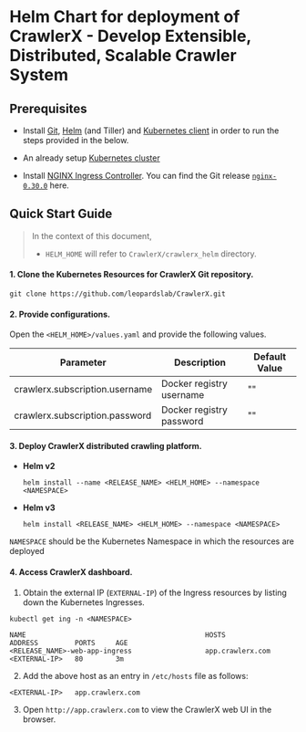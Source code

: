 # Helm Chart for deployment of CrawlerX - Develop Extensible, Distributed, Scalable Crawler System

## Prerequisites

* Install [Git](https://git-scm.com/book/en/v2/Getting-Started-Installing-Git), [Helm](https://helm.sh/docs/intro/install/)
(and Tiller) and [Kubernetes client](https://kubernetes.io/docs/tasks/tools/install-kubectl/) in order to run the 
steps provided in the below.

* An already setup [Kubernetes cluster](https://kubernetes.io/docs/setup/)

* Install [NGINX Ingress Controller](https://kubernetes.github.io/ingress-nginx/deploy/). You can find the Git release [`nginx-0.30.0`](https://github.com/kubernetes/ingress-nginx/releases/tag/nginx-0.30.0) here.

## Quick Start Guide

>In the context of this document,
>* `HELM_HOME` will refer to `CrawlerX/crawlerx_helm` directory.

#### 1. Clone the Kubernetes Resources for CrawlerX Git repository.
```
git clone https://github.com/leopardslab/CrawlerX.git
```

#### 2. Provide configurations.

Open the `<HELM_HOME>/values.yaml` and provide the following values.

| Parameter          | Description                         | Default Value               |
|--------------------|-------------------------------------|-----------------------------|
| crawlerx.subscription.username          |   Docker registry username                       | ""               |
| crawlerx.subscription.password          |   Docker registry password                       | ""               |

#### 3. Deploy CrawlerX distributed crawling platform.

- **Helm v2**

    ```
    helm install --name <RELEASE_NAME> <HELM_HOME> --namespace <NAMESPACE>
    ```

- **Helm v3**
 
    ```
    helm install <RELEASE_NAME> <HELM_HOME> --namespace <NAMESPACE>
    ```

`NAMESPACE` should be the Kubernetes Namespace in which the resources are deployed

#### 4. Access CrawlerX dashboard.

1. Obtain the external IP (`EXTERNAL-IP`) of the Ingress resources by listing down the Kubernetes Ingresses.

```
kubectl get ing -n <NAMESPACE>
```

```
NAME                                            HOSTS                      ADDRESS         PORTS     AGE
<RELEASE_NAME>-web-app-ingress                  app.crawlerx.com           <EXTERNAL-IP>   80        3m
```

2. Add the above host as an entry in `/etc/hosts` file as follows:

```
<EXTERNAL-IP>	app.crawlerx.com
```

3. Open `http://app.crawlerx.com` to view the CrawlerX web UI in the browser.
